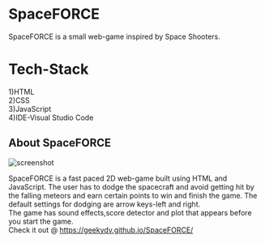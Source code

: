 # SpaceFORCE
SpaceFORCE is a small web-game inspired by Space Shooters.

# Tech-Stack
1)HTML  
2)CSS \
3)JavaScript \
4)IDE-Visual Studio Code

##  About SpaceFORCE
![screenshot](https://user-images.githubusercontent.com/46958933/133915995-ddc4bab7-a50b-4397-a396-1b22be26b782.png)

SpaceFORCE is a fast paced 2D web-game built using HTML and JavaScript. The user has to dodge the spacecraft and avoid getting hit by the falling meteors and earn certain points to win and finish the game. The default settings for dodging are arrow keys-left and right. \
The game has sound effects,score detector and plot that appears before you start the game. \
Check it out @ https://geekydv.github.io/SpaceFORCE/
